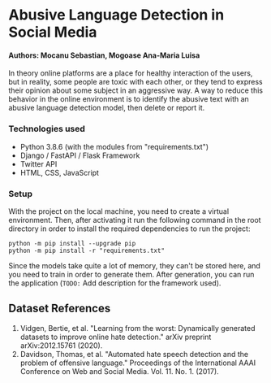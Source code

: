 # Abusive Language Detection in Social Media
#### Authors: Mocanu Sebastian, Mogoase Ana-Maria Luisa

In theory online platforms are a place for healthy interaction of the users, but in reality,
some people are toxic with each other, or they tend to express their opinion about some subject
in an aggressive way. A way to reduce this behavior in the online environment is to identify 
the abusive text with an abusive language detection model, then delete or report it.

### Technologies used

- Python 3.8.6 (with the modules from "requirements.txt")
- Django / FastAPI / Flask Framework
- Twitter API
- HTML, CSS, JavaScript


### Setup
With the project on the local machine, you need to create a virtual environment. Then, after 
activating it run the following command in the root directory in order to install the required
dependencies to run the project:
```
python -m pip install --upgrade pip
python -m pip install -r "requirements.txt"
```
Since the models take quite a lot of memory, they can't be stored here, and you need to train in
order to generate them. After generation, you can run the application (`TODO:` Add description for 
the framework used).


## Dataset References
1. Vidgen, Bertie, et al. "Learning from the worst: Dynamically generated datasets to improve online hate detection." arXiv preprint arXiv:2012.15761 (2020).
2. Davidson, Thomas, et al. "Automated hate speech detection and the problem of
offensive language." Proceedings of the International AAAI Conference on Web and
Social Media. Vol. 11. No. 1. (2017). 
   